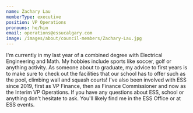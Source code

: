```yaml
---
name: Zachary Lau
memberType: executive
position: VP Operations
pronouns: he/him
email: operations@essucalgary.com
image: /images/about/council-members/Zachary-Lau.jpg
---
```

I'm currently in my last year of a combined degree with Electrical Engineering and Math. My hobbies include sports like soccer, golf or anything activity. As someone about to graduate, my advice to first years is to make sure to check out the facilities that our school has to offer such as the pool, climbing wall and squash courts! I've also been involved with ESS since 2019, first as VP Finance, then as Finance Commissioner and now as the Interim VP Operations. If you have any questions about ESS, school or anything don't hesitate to ask. You'll likely find me in the ESS Office or at ESS events.